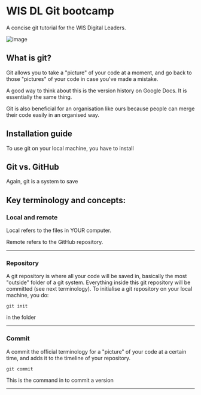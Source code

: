 # WIS DL Git bootcamp
A concise git tutorial for the WIS Digital Leaders.

![image](https://github.com/user-attachments/assets/8efde6e1-2ec6-4c4b-b350-c603a75dbfec)

## What is git?
Git allows you to take a "picture" of your code at a moment, and go back to those "pictures" of your code in case you've made a mistake.

A good way to think about this is the version history on Google Docs. It is essentially the same thing.

Git is also beneficial for an organisation like ours because people can merge their code easily in an organised way.




## Installation guide
To use git on your local machine, you have to install 


## Git vs. GitHub

Again, git is a system to save 


## Key terminology and concepts:

### Local and remote
Local refers to the files in YOUR computer.

Remote refers to the GitHub repository.

---
### Repository
A git repository is where all your code will be saved in, basically the most "outside" folder of a git system. Everything inside this git repository will be committed (see next terminology).
To initialise a git repository on your local machine, you do:

`git init`

in the folder

---
### Commit
A commit the official terminology for a "picture" of your code at a certain time, and adds it to the timeline of your repository.

`git commit`

This is the command in to commit a version

---
